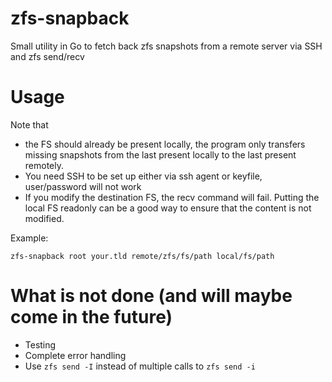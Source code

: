 # zfs-snapback
Small utility in Go to fetch back zfs snapshots from a remote server via SSH and zfs send/recv

# Usage
Note that
- the FS should already be present locally, the program only transfers missing snapshots from the last present locally to the last present remotely.
- You need SSH to be set up either via ssh agent or keyfile, user/password will not work
- If you modify the destination FS, the recv command will fail. Putting the local FS readonly can be a good way to ensure that the content is not modified.

Example:

```
zfs-snapback root your.tld remote/zfs/fs/path local/fs/path
```

# What is not done (and will maybe come in the future)

- Testing
- Complete error handling
- Use `zfs send -I` instead of multiple calls to `zfs send -i`
